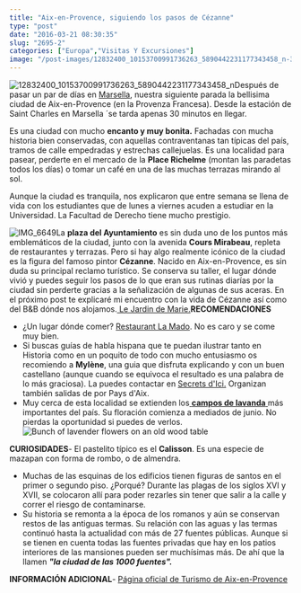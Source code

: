 ```yaml
---
title: "Aix-en-Provence, siguiendo los pasos de Cézanne"
type: "post"
date: "2016-03-21 08:30:35"
slug: "2695-2"
categories: ["Europa","Visitas Y Excursiones"]
image: "/post-images/12832400_10153700991736263_5890442231177343458_n-300x300.jpg"
---
```


   
  
![12832400_10153700991736263_5890442231177343458_n](/post-images/12832400_10153700991736263_5890442231177343458_n-300x300.jpg)Después de pasar un par de días en [Marsella](http://www.missviajes.com/marsella-mirando-mar-2413333), nuestra siguiente parada la bellisima ciudad de Aix-en-Provence (en la Provenza Francesa). Desde la estación de Saint Charles en Marsella ´se tarda apenas 30 minutos en llegar.  
  
Es una ciudad con mucho **encanto y muy bonita.** Fachadas con mucha historia bien conservadas, con aquellas contraventanas tan típicas del país, tramos de calle empedradas y estrechas callejuelas. Es una localidad para pasear, perderte en el mercado de la **Place Richelme** (montan las paradetas todos los días) o tomar un café en una de las muchas terrazas mirando al sol.  
  
Aunque la ciudad es tranquila, nos explicaron que entre semana se llena de vida con los estudiantes que de lunes a viernes acuden a estudiar en la Universidad. La Facultad de Derecho tiene mucho prestigio.  
  
![IMG_6649](/post-images/IMG_6649-300x300.jpg)La **plaza del Ayuntamiento** es sin duda uno de los puntos más emblemáticos de la ciudad, junto con la avenida **Cours Mirabeau**, repleta de restaurantes y terrazas. Pero si hay algo realmente icónico de la ciudad es la figura del famoso pintor **Cézanne**. Nacido en Aix-en-Provence, es sin duda su principal reclamo turístico. Se conserva su taller, el lugar dónde vivió y puedes seguir los pasos de lo que eran sus rutinas diarías por la ciudad sin perderte gracias a la señalización de algunas de sus aceras. En el próximo post te explicaré mi encuentro con la vida de Cézanne así como del B&amp;B dónde nos alojamos.[ Le Jardin de Marie.](http://www.missviajes.com/?p=2848&preview=true)**RECOMENDACIONES**

- ¿Un lugar dónde comer? [Restaurant La Mado](https://www.tripadvisor.es/Restaurant_Review-g187209-d2087963-Reviews-La_Mado-Aix_en_Provence_Bouches_du_Rhone_Provence.html). No es caro y se come muy bien.
- Si buscas guías de habla hispana que te puedan ilustrar tanto en Historia como en un poquito de todo con mucho entusiasmo os recomiendo a **Mylène**, una guia que disfruta explicando y con un buen castellano (aunque cuando se equivoca el resultado es una palabra de lo más graciosa). La puedes contactar en [Secrets d'Ici.](https://secretsdici.fr/qui-sommes-nous/) Organizan también salidas de por Pays d'Aix.
- Muy cerca de esta localidad se extienden los[ **campos de lavanda** ](http://www.la-provenza.es/la-ruta-de-la-lavanda)más importantes del país. Su floración comienza a mediados de junio. No pierdas la oportunidad si puedes de verlos.![Bunch of lavender flowers on an old wood table](/post-images/Lavande-sechee-provence-france-300x200.jpg)

**CURIOSIDADES**- El pastelito típico es el **Calisson**. Es una especie de mazapan con forma de rombo, o de almendra.
- Muchas de las esquinas de los edificios tienen figuras de santos en el primer o segundo piso. ¿Porqué? Durante las plagas de los siglos XVI y XVII, se colocaron allí para poder rezarles sin tener que salir a la calle y correr el riesgo de contaminarse.
- Su historia se remonta a la época de los romanos y aún se conservan restos de las antiguas termas. Su relación con las aguas y las termas continuó hasta la actualidad con más de 27 fuentes públicas. Aunque si se tienen en cuenta todas las fuentes privadas que hay en los patios interiores de las mansiones pueden ser muchísimas más. De ahí que la llamen ***"la ciudad de las 1000 fuentes".***

**INFORMACIÓN ADICIONAL**- [Página oficial de Turismo de Aix-en-Provence](http://www.aixenprovencetourism.com/es/)
